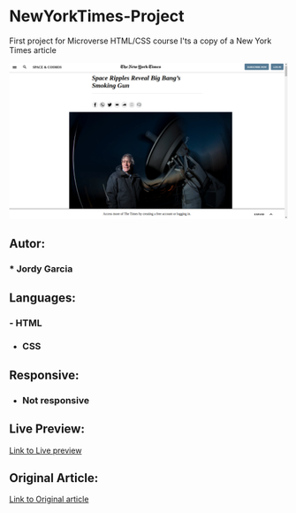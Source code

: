 
   # NewYorkTimes-Project

   First project for Microverse HTML/CSS course 
   I'ts a copy of a New York Times article
  
![alt text](images/screenshot.png "Screenshot of my project")
   ##  Autor: 
 
   
   ###  * Jordy Garcia

##  Languages:
    
   ###  - HTML
   + ### CSS
      
            
## Responsive:

   - ### Not responsive
      
## Live Preview:
  
[Link to Live preview](https://garciajordy.github.io/NewYorkTimes-Project/)

 ## Original Article:
  
  
[Link to Original article](https://www.nytimes.com/2014/03/18/science/space/detection-of-waves-in-space-buttresses-landmark-theory-of-big-bang.html?_r=0)
      
